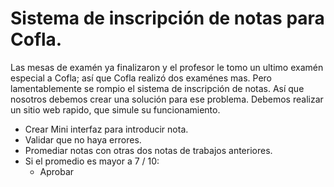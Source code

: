 # Sistema de inscripción de notas para Cofla.
Las mesas de examén ya finalizaron y el profesor le tomo un ultimo examén especial a Cofla; así que Cofla realizó dos examénes mas. Pero lamentablemente se rompio el sistema de inscripción de notas. Así que nosotros debemos crear una solución para ese problema. Debemos realizar un sitio web rapido, que simule su funcionamiento.
- Crear Mini interfaz para introducir nota.
- Validar que no haya errores.
- Promediar notas con  otras dos notas de trabajos anteriores.
- Si el promedio es mayor a 7 / 10:
    * Aprobar